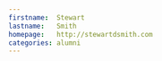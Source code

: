 ```yaml
---
firstname:  Stewart
lastname:   Smith
homepage:   http://stewartdsmith.com
categories: alumni
---
```

